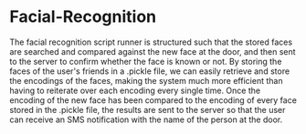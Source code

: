 # Facial-Recognition

The facial recognition script runner is structured such that the stored faces are searched and compared against
the new face at the door, and then sent to the server to confirm whether the face is known or not. By storing
the faces of the user's friends in a .pickle file, we can easily retrieve and store the encodings of the faces,
making the system much more efficient than having to reiterate over each encoding every single time. Once the 
encoding of the new face has been compared to the encoding of every face stored in the .pickle file, the results
are sent to the server so that the user can receive an SMS notification with the name of the person at the door.
